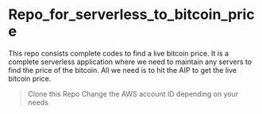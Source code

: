 # Repo_for_serverless_to_bitcoin_price
This repo consists complete codes to find a live bitcoin price. It is a complete serverless application where we need to maintain any servers to find the price of the bitcoin. All we need is to hit the AIP to get the live bitcoin price.


> Clone this Repo
> Change the AWS account ID depending on your needs

